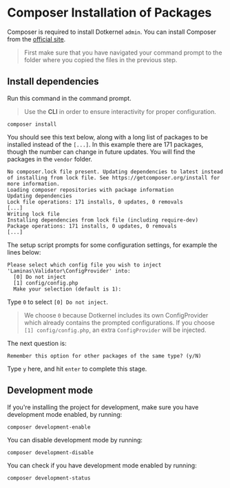 # Composer Installation of Packages

Composer is required to install Dotkernel `admin`. You can install Composer from the [official site](https://getcomposer.org/).

> First make sure that you have navigated your command prompt to the folder where you copied the files in the previous step.

## Install dependencies

Run this command in the command prompt.

> Use the **CLI** in order to ensure interactivity for proper configuration.

```shell
composer install
```

You should see this text below, along with a long list of packages to be installed instead of the `[...]`.
In this example there are 171 packages, though the number can change in future updates.
You will find the packages in the `vendor` folder.

```shell
No composer.lock file present. Updating dependencies to latest instead of installing from lock file. See https://getcomposer.org/install for more information.
Loading composer repositories with package information
Updating dependencies
Lock file operations: 171 installs, 0 updates, 0 removals
[...]
Writing lock file
Installing dependencies from lock file (including require-dev)
Package operations: 171 installs, 0 updates, 0 removals
[...]
```

The setup script prompts for some configuration settings, for example the lines below:

```shell
Please select which config file you wish to inject 'Laminas\Validator\ConfigProvider' into:
  [0] Do not inject
  [1] config/config.php
  Make your selection (default is 1):
```

Type `0` to select `[0] Do not inject`.

> We choose `0` because Dotkernel includes its own ConfigProvider which already contains the prompted configurations.
> If you choose `[1] config/config.php`, an extra `ConfigProvider` will be injected.

The next question is:

`Remember this option for other packages of the same type? (y/N)`

Type `y` here, and hit `enter` to complete this stage.

## Development mode

If you're installing the project for development, make sure you have development mode enabled, by running:

```shell
composer development-enable
```

You can disable development mode by running:

```shell
composer development-disable
```

You can check if you have development mode enabled by running:

```shell
composer development-status
```
